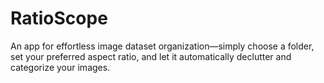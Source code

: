 # RatioScope
 An app for effortless image dataset organization—simply choose a folder, set your preferred aspect ratio, and let it automatically declutter and categorize your images.
